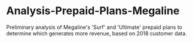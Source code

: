 # Analysis-Prepaid-Plans-Megaline
Preliminary analysis of Megaline's 'Surf' and 'Ultimate' prepaid plans to determine which generates more revenue, based on 2018 customer data.
